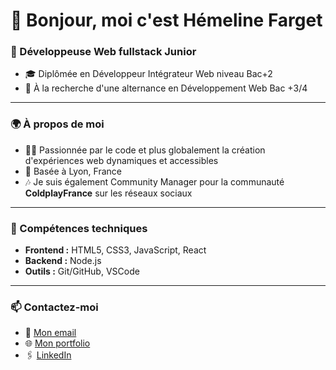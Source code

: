 # 👋 Bonjour, moi c'est Hémeline Farget

### 🌟 Développeuse Web fullstack Junior

- 🎓 Diplômée en Développeur Intégrateur Web niveau Bac+2
- 🔎 À la recherche d'une alternance en Développement Web Bac +3/4

---

### 🌍 À propos de moi
- 👩‍💻 Passionnée par le code et plus globalement la création d'expériences web dynamiques et accessibles
- 📍 Basée à Lyon, France
- 🎶 Je suis également Community Manager pour la communauté **ColdplayFrance** sur les réseaux sociaux

---

### 💼 Compétences techniques
- **Frontend :** HTML5, CSS3, JavaScript, React
- **Backend :** Node.js
- **Outils :** Git/GitHub, VSCode

---

### 📫 Contactez-moi
- 📧 [Mon email](mailto:emeline.farget@outlook.fr)
- 🌐 [Mon portfolio](https://emelineF26.github.io/Portfolio)
- 🖇️ [LinkedIn](https://www.linkedin.com/in/hemeline-farget)
